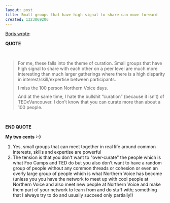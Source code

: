 ```yaml
---
layout: post
title: Small groups that have high signal to share can move forward
created: 1323069206
---
```

<p><a href="http://links.bmannconsulting.com/post/13767042973/some-thoughts-on-newsfoo-yelvington-com">Boris wrote</a>:</p><p><strong>QUOTE</strong></p><p>&nbsp;</p><blockquote><p style="outline-style: none; outline-width: initial; outline-color: initial; margin-top: 10px; margin-right: 0px; margin-bottom: 10px; margin-left: 0px; padding: 0px;"><span class="Apple-style-span">For me, these falls into the theme of curation.&nbsp;</span>Small groups that have high signal to share with each other on a peer level<span class="Apple-style-span">&nbsp;are much more interesting than much larger gatherings where there is a high disparity in interest/skill/expertise between participants.</span></p><p style="outline-style: none; outline-width: initial; outline-color: initial; margin-top: 10px; margin-right: 0px; margin-bottom: 10px; margin-left: 0px; padding: 0px;">I miss the 100 person Northern Voice days.</p><p style="outline-style: none; outline-width: initial; outline-color: initial; margin-top: 10px; margin-right: 0px; margin-bottom: 10px; margin-left: 0px; padding: 0px;">And at the same time, I hate the bullshit “curation” (because it isn’t) of TEDxVancouver. I don’t know that you can curate more than about a 100 people.</p></blockquote><p>&nbsp;</p><p><strong>END QUOTE</strong></p><p><strong>My two cents :-)&nbsp;</strong></p><ol><li>Yes, small groups that can meet together in real life around common interests, skills and expertise are powerful</li><li>The tension is that you don't want to "over-curate" the people which is what Foo Camps and TED do but you also don't want to have a random group of people without any common threads or cohesion or even an overly large group of people which is what Northern Voice has become (unless you you have the network to meet up with cool people at Northern Voice and also meet new people at Northern Voice and make them part of your network to learn from and do stuff with; something that I always try to do and usually succeed only partially!)</li></ol><p><strong><br /></strong></p>
